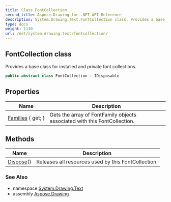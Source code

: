 ```yaml
---
title: Class FontCollection
second_title: Aspose.Drawing for .NET API Reference
description: System.Drawing.Text.FontCollection class. Provides a base class for installed and private font collections
type: docs
weight: 1130
url: /net/system.drawing.text/fontcollection/
---
```

## FontCollection class

Provides a base class for installed and private font collections.

```csharp
public abstract class FontCollection : IDisposable
```

## Properties

| Name | Description |
| --- | --- |
| [Families](../../system.drawing.text/fontcollection/families/) { get; } | Gets the array of FontFamily objects associated with this FontCollection. |

## Methods

| Name | Description |
| --- | --- |
| [Dispose](../../system.drawing.text/fontcollection/dispose/)() | Releases all resources used by this FontCollection. |

### See Also

* namespace [System.Drawing.Text](../../system.drawing.text/)
* assembly [Aspose.Drawing](../../)


